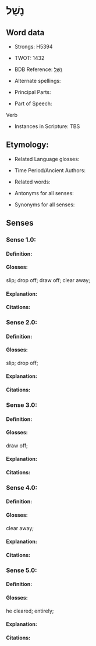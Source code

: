 # נָשַׁל

<!-- Status: S2="NeedsEdits" -->
<!-- Lexica used for edits:   -->

## Word data

* Strongs: H5394

* TWOT: 1432

* BDB Reference: [נָשַׁל](rc://en/bdb/dict/n.fw.aa)

* Alternate spellings:

* Principal Parts:

* Part of Speech:

Verb

* Instances in Scripture: TBS

## Etymology:

* Related Language glosses:

* Time Period/Ancient Authors:

* Related words:

* Antonyms for all senses:

* Synonyms for all senses:

## Senses

### Sense 1.0:

#### Definition:

#### Glosses:

slip; drop off; draw off; clear away; 

#### Explanation:

#### Citations:



### Sense 2.0:

#### Definition:

#### Glosses:

slip; drop off; 

#### Explanation:

#### Citations:



### Sense 3.0:

#### Definition:

#### Glosses:

draw off; 

#### Explanation:

#### Citations:



### Sense 4.0:

#### Definition:

#### Glosses:

clear away; 

#### Explanation:

#### Citations:



### Sense 5.0:

#### Definition:

#### Glosses:

he cleared; entirely; 

#### Explanation:

#### Citations:



